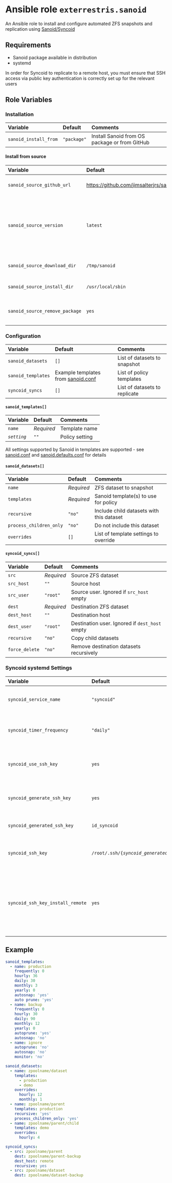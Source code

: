 # Ansible role `exterrestris.sanoid`

An Ansible role to install and configure automated ZFS snapshots and replication using [Sanoid/Syncoid](https://github.com/jimsalterjrs/sanoid)

## Requirements

- Sanoid package available in distribution
- systemd

In order for Syncoid to replicate to a remote host, you must ensure that SSH access via public key authentication is correctly set up for the relevant users

## Role Variables

### Installation
| Variable | Default | Comments |
| :--- | :--- | :--- |
| `sanoid_install_from` | `"package"` | Install Sanoid from OS package or from GitHub |

#### Install from source
| Variable | Default | Comments |
| :--- | :--- | :--- |
| `sanoid_source_github_url` | https://github.com/jimsalterjrs/sanoid | GitHub repo to clone |
| `sanoid_source_version` | `latest` | Git branch, tag or commit to checkout. `latest` will select the most recent release |
| `sanoid_source_download_dir` | `/tmp/sanoid` | Directory to clone repo to |
| `sanoid_source_install_dir` | `/usr/local/sbin` | Directory to install binaries to |
| `sanoid_source_remove_package` | `yes` | Remove the OS package if installed |

### Configuration
| Variable | Default | Comments |
| :--- | :--- | :--- |
| `sanoid_datasets` | `[]` | List of datasets to snapshot |
| `sanoid_templates` | Example templates from [sanoid.conf](https://github.com/jimsalterjrs/sanoid/blob/master/sanoid.conf) | List of policy templates |
| `syncoid_syncs` | `[]` | List of datasets to replicate |

#### `sanoid_templates[]`
| Variable | Default | Comments |
| :--- | :--- | :--- |
| `name` | *Required* | Template name |
| *`setting`* | `""` | Policy setting |

All settings supported by Sanoid in templates are supported - see [sanoid.conf](https://github.com/jimsalterjrs/sanoid/blob/master/sanoid.conf) and [sanoid.defaults.conf](https://github.com/jimsalterjrs/sanoid/blob/master/sanoid.defaults.conf) for details

#### `sanoid_datasets[]`
| Variable | Default | Comments |
| :--- | :--- | :--- |
| `name` | *Required* | ZFS dataset to snapshot |
| `templates` | *Required* | Sanoid template(s) to use for policy |
| `recursive` | `"no"` | Include child datasets with this dataset |
| `process_children_only` | `"no"` | Do not include this dataset |
| `overrides` | `[]` | List of template settings to override |

#### `syncoid_syncs[]`
| Variable | Default | Comments |
| :--- | :--- | :--- |
| `src` | *Required* | Source ZFS dataset |
| `src_host` | `""` | Source host |
| `src_user` | `"root"` | Source user. Ignored if `src_host` empty |
| `dest` | *Required* | Destination ZFS dataset |
| `dest_host` | `""` | Destination host |
| `dest_user` | `"root"` | Destination user. Ignored if `dest_host` empty |
| `recursive` | `"no"` | Copy child datasets |
| `force_delete` | `"no"` | Remove destination datasets recursively |

### Syncoid systemd Settings
| Variable | Default | Comments |
| :--- | :--- | :--- |
| `syncoid_service_name` | `"syncoid"` | systemd service name for Syncoid |
| `syncoid_timer_frequency` | `"daily"` | systemd service frequency for Syncoid |
| `syncoid_use_ssh_key` | `yes` | Use an SSH key to login to remote hosts | 
| `syncoid_generate_ssh_key` | `yes` | Generate an SSH key for Syncoid to use | 
| `syncoid_generated_ssh_key` | `id_syncoid` | Name of generated SSH key | 
| `syncoid_ssh_key` | `/root/.ssh/{`*`syncoid_generated_ssh_key`*`\|id_rsa}` | Path to SSH key for Syncoid to use |
| `syncoid_ssh_key_install_remote` | `yes` | Install specified SSH key on remote hosts. Requires remote hosts to be defined in inventory | 

## Example

```Yaml
sanoid_templates:
  - name: production
    frequently: 0
    hourly: 36
    daily: 30
    monthly: 3
    yearly: 0
    autosnap: 'yes'
    auto prune: 'yes'
  - name: backup
    frequently: 0
    hourly: 30
    daily: 90
    monthly: 12
    yearly: 0
    autoprune: 'yes'
    autosnap: 'no'
  - name: ignore
    autoprune: 'no'
    autosnap: 'no'
    monitor: 'no'

sanoid_datasets:
  - name: zpoolname/dataset
    templates:
      - production
      - demo
    overrides:
      hourly: 12
      monthly: 1
  - name: zpoolname/parent
    templates: production
    recursive: 'yes'
    process_children_only: 'yes'
  - name: zpoolname/parent/child
    templates: demo
    overrides:
      hourly: 4

syncoid_syncs:
  - src: zpoolname/parent
    dest: zpoolname/parent-backup
    dest_host: remote
    recursive: yes
  - src: zpoolname/dataset
    dest: zpoolname/dataset-backup
```
